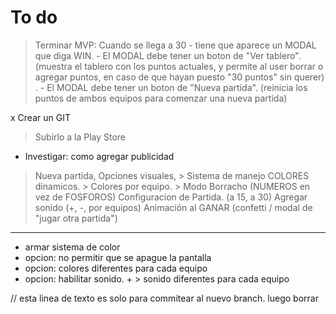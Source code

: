 # To do
> Terminar MVP:
 > Cuando se llega a 30 
 	- tiene que aparece un MODAL que diga WIN. 
		- El MODAL debe tener un boton de "Ver tablero". 
			(muestra el tablero con los puntos actuales, y permite al user borrar o agregar puntos, en caso de que hayan puesto "30 puntos" sin querer) .
		- El MODAL debe tener un boton de "Nueva partida". 
			(reinicia los puntos de ambos equipos para comenzar una nueva partida)


x Crear un GIT
> Subirlo a la Play Store
 - Investigar: como agregar publicidad

> Nueva partida, 
> Opciones visuales, 
	> Sistema de manejo COLORES dinamicos.
		> Colores por equipo.
	> Modo Borracho (NUMEROS en vez de FOSFOROS)
> Configuracion de Partida. (a 15, a 30)
> Agregar sonido (+, -, por equipos)
> Animación al GANAR (confetti / modal de "jugar otra partida")
	

-----
- armar sistema de color
- opcion: no permitir que se apague la pantalla
- opcion: colores diferentes para cada equipo
- opcion: habilitar sonido. + > sonido diferentes para cada equipo


// esta linea de texto es solo para commitear al nuevo branch. luego borrar
	